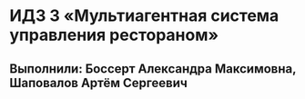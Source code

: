 # ИДЗ 3 «Мультиагентная система управления рестораном»

## Выполнили: Боссерт Александра Максимовна, Шаповалов Артём Сергеевич

